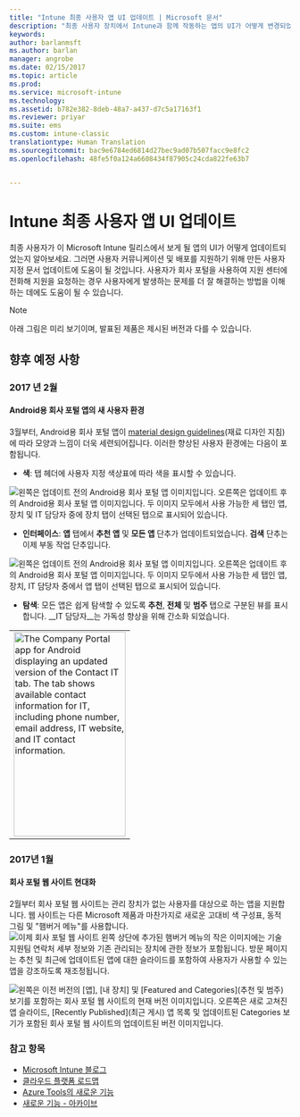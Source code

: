 ```yaml
---
title: "Intune 최종 사용자 앱 UI 업데이트 | Microsoft 문서"
description: "최종 사용자 장치에서 Intune과 함께 작동하는 앱의 UI가 어떻게 변경되었는지 알아보세요."
keywords: 
author: barlanmsft
ms.author: barlan
manager: angrobe
ms.date: 02/15/2017
ms.topic: article
ms.prod: 
ms.service: microsoft-intune
ms.technology: 
ms.assetid: b782e382-8deb-48a7-a437-d7c5a17163f1
ms.reviewer: priyar
ms.suite: ems
ms.custom: intune-classic
translationtype: Human Translation
ms.sourcegitcommit: bac9e6784ed6814d27bec9ad07b507facc9e8fc2
ms.openlocfilehash: 48fe5f0a124a6608434f87905c24cda822fe63b7


---
```

# <a name="ui-updates-for-intune-end-user-apps"></a>Intune 최종 사용자 앱 UI 업데이트
최종 사용자가 이 Microsoft Intune 릴리스에서 보게 될 앱의 UI가 어떻게 업데이트되었는지 알아보세요. 그러면 사용자 커뮤니케이션 및 배포를 지원하기 위해 만든 사용자 지정 문서 업데이트에 도움이 될 것입니다. 사용자가 회사 포털을 사용하여 지원 센터에 전화해 지원을 요청하는 경우 사용자에게 발생하는 문제를 더 잘 해결하는 방법을 이해하는 데에도 도움이 될 수 있습니다.

> [!Note]
> 아래 그림은 미리 보기이며, 발표된 제품은 제시된 버전과 다를 수 있습니다.

## <a name="whats-coming"></a>향후 예정 사항

### <a name="february-2017"></a>2017 년 2월

#### <a name="new-user-experience-for-the-company-portal-app-for-android---621622-announced-1702--"></a>Android용 회사 포털 앱의 새 사용자 환경 <!--621622, announced 1702-->
3월부터, Android용 회사 포털 앱이 [material design guidelines](https://material.io/guidelines/material-design/introduction.html)(재료 디자인 지침)에 따라 모양과 느낌이 더욱 세련되어집니다. 이러한 향상된 사용자 환경에는 다음이 포함됩니다.

* __색__: 탭 헤더에 사용자 지정 색상표에 따라 색을 표시할 수 있습니다.

![왼쪽은 업데이트 전의 Android용 회사 포털 앱 이미지입니다. 오른쪽은 업데이트 후의 Android용 회사 포털 앱 이미지입니다. 두 이미지 모두에서 사용 가능한 세 탭인 앱, 장치 및 IT 담당자 중에 장치 탭이 선택된 탭으로 표시되어 있습니다.](./media/CP_Android_DevicesTab_BeforeAfter.png)

* __인터페이스__: __앱__ 탭에서 __추천 앱__ 및 __모든 앱__ 단추가 업데이트되었습니다. __검색__ 단추는 이제 부동 작업 단추입니다.

![왼쪽은 업데이트 전의 Android용 회사 포털 앱 이미지입니다. 오른쪽은 업데이트 후의 Android용 회사 포털 앱 이미지입니다. 두 이미지 모두에서 사용 가능한 세 탭인 앱, 장치, IT 담당자 중에서 앱 탭이 선택된 탭으로 표시되어 있습니다.](./media/CP_Android_AppsTab_BeforeAfter.png)

* __탐색__: 모든 앱은 쉽게 탐색할 수 있도록 __추천__, __전체__ 및 __범주__ 탭으로 구분된 뷰를 표시합니다. __IT 담당자__는 가독성 향상을 위해 간소화 되었습니다.

<html>
<body>
   <table id="wrapper">
      <tr>
         <td>
            <img src="https://docs.microsoft.com/en-us/InTune/whats-new/media/cp_android_contactit_after.png" alt="The Company Portal app for Android displaying an updated version of the Contact IT tab. The tab shows available contact information for IT, including phone number, email address, IT website, and IT contact information." width=200 height=366 align=center>
          </td>
      </tr>
   </table>
</body>
</html>

### <a name="january-2017"></a>2017년 1월

#### <a name="modernizing-the-company-portal-website---753980-announced-1701--"></a>회사 포털 웹 사이트 현대화 <!--753980, announced 1701-->
2월부터 회사 포털 웹 사이트는 관리 장치가 없는 사용자를 대상으로 하는 앱을 지원합니다. 웹 사이트는 다른 Microsoft 제품과 마찬가지로 새로운 고대비 색 구성표, 동적 그림 및 "햄버거 메뉴"를 사용합니다. ![이제 회사 포털 웹 사이트 왼쪽 상단에 추가된 햄버거 메뉴의 작은 이미지에는](./media/CP_hamburger_menu.png) 기술 지원팀 연락처 세부 정보와 기존 관리되는 장치에 관한 정보가 포함됩니다. 방문 페이지는 추천 및 최근에 업데이트된 앱에 대한 슬라이드를 포함하여 사용자가 사용할 수 있는 앱을 강조하도록 재조정됩니다.

![왼쪽은 이전 버전의 [앱], [내 장치] 및 [Featured and Categories](추천 및 범주) 보기를 포함하는 회사 포털 웹 사이트의 현재 버전 이미지입니다. 오른쪽은 새로 고쳐진 앱 슬라이드, [Recently Published](최근 게시) 앱 목록 및 업데이트된 [Categories](범주) 보기가 포함된 회사 포털 웹 사이트의 업데이트된 버전 이미지입니다.](./media/CP_Website_BeforeAfter_Feb2016.png)


### <a name="see-also"></a>참고 항목
* [Microsoft Intune 블로그](http://go.microsoft.com/fwlink/?LinkID=273882)
* [클라우드 플랫폼 로드맵](http://www.microsoft.com/en-us/server-cloud/roadmap/Indevelopment.aspx?TabIndex=0&dropValue=Intune)
* [Azure Tools의 새로운 기능](https://docs.microsoft.com/intune-azure/introduction/whats-new)
* [새로운 기능 - 아카이브](whats-new-archive.md)



<!--HONumber=Feb17_HO3-->


